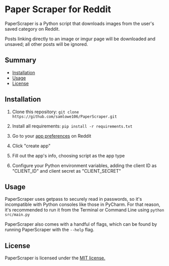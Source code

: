 # Paper Scraper for Reddit
PaperScraper is a Python script that downloads images from the user's saved category on Reddit.

Posts linking directly to an image or imgur page will be downloaded and unsaved; all other posts will be ignored.

## Summary

   - [Installation](#installation)
   - [Usage](#usage)
   - [License](#license)

## Installation

1. Clone this repository: ``` git clone https://github.com/samlowe106/PaperScraper.git ```

2. Install all requirements: ``` pip install -r requirements.txt ```

3. Go to your [app preferences](https://www.reddit.com/prefs/apps/) on Reddit

4. Click "create app"

5. Fill out the app's info, choosing script as the app type

6. Configure your Python environment variables, adding the client ID as "CLIENT_ID" and client secret as "CLIENT_SECRET"

## Usage

PaperScraper uses getpass to securely read in passwords, so it's incompatible with Python consoles like those in PyCharm. For that reason, it's recommended to run it from the Terminal or Command Line using ``` python src/main.py ```

PaperScraper also comes with a handful of flags, which can be found by running PaperScraper with the `--help` flag. 

## License

PaperScraper is licensed under the [MIT license.](https://github.com/samlowe106/PaperScraper/blob/master/LICENSE)
